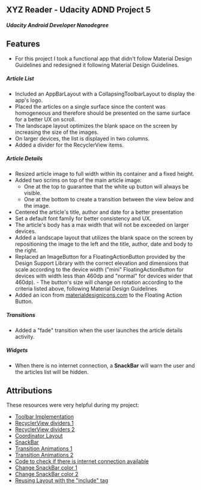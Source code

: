## XYZ Reader - Udacity ADND Project 5 

##### Udacity Android Developer Nanodegree

## Features

- For this project I took a functional app that didn't follow Material Design Guidelines and redesigned it following Material Design Guidelines.

##### Article List

- Included an AppBarLayout with a CollapsingToolbarLayout to display the app's logo.
- Placed the articles on a single surface since the content was homogeneous and therefore should be presented on the same surface for a better UX on scroll.
- The landscape layout optimizes the blank space on the screen by increasing the size of the images.
- On larger devices, the list is displayed in two columns.
- Added a divider for the RecyclerView items.

##### Article Details

- Resized article image to full width within its container and a fixed height.
- Added two scrims on top of the main article image: 
     - One at the top to guarantee that the white up button will always be visible.
     - One at the bottom to create a transition between the view below and the image.
- Centered the article's title, author and date for a better presentation
- Set a default font family for better consistency and UX.
- The article's body has a max width that will not be exceeded on larger devices.
- Added a landscape layout that utilizes the blank space on the screen by repositioning the image to the left and the title, author, date and body to the right.
- Replaced an ImageButton for a FloatingActionButton provided by the Design Support Library with the correct elevation and dimensions that scale according to the device width ("mini" FloatingActionButton for devices with width less than 460dp and "normal" for devices wider that 460dp).
       - The button's size will change on rotation according to the criteria listed above, following Material Design Guidelines
- Added an icon from [materialdesignicons.com](https://materialdesignicons.com/) to the Floating Action Button.

##### Transitions

- Added a "fade" transition when the user launches the article details activity.

##### Widgets

- When there is no internet connection, a **SnackBar** will warn the user and the articles list will be hidden.

## Attributions

These resources were very helpful during my project:

- [Toolbar Implementation](http://www.codexpedia.com/android/android-actionbar-vs-toolbar/)
- [RecyclerView dividers 1](https://proandroiddev.com/itemdecoration-in-android-e18a0692d848)
- [RecyclerView dividers 2](https://medium.com/@szholdiyarov/how-to-add-divider-to-list-and-recycler-views-858344450401)
- [Coordinator Layout](https://guides.codepath.com/android/handling-scrolls-with-coordinatorlayout)
- [SnackBar](https://www.androidhive.info/2015/09/android-material-design-snackbar-example/)
- [Transition Animations 1](http://lgvalle.xyz/2015/06/07/material-animations/)
- [Transition Animations 2](https://github.com/lgvalle/Material-Animations)
- [Code to check if there is internet connection available](https://stackoverflow.com/questions/4238921/detect-whether-there-is-an-internet-connection-available-on-android)
- [Change SnackBar color 1](https://stackoverflow.com/questions/34020891/how-to-change-background-color-of-the-snackbar)
- [Change SnackBar color 2](https://stackoverflow.com/questions/31590714/getcolorint-id-deprecated-on-android-6-0-marshmallow-api-23)
- [Reusing Layout with the "include" tag](http://hackjutsu.com/2015/10/19/Android%20reusing%20include%20tag/)

<br>

